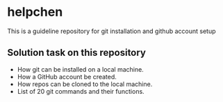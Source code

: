 # helpchen
This is a guideline repository for git installation and github account setup

## Solution task on this repository
- How git can be installed on a local machine.
- How a GitHub account be created.
- How repos can be cloned to the local machine.
- List of 20 git commands and their functions.
